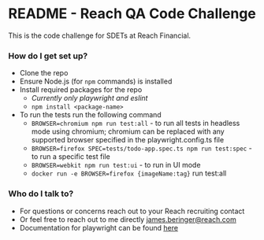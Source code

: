 # README - Reach QA Code Challenge #

This is the code challenge for SDETs at Reach Financial.

### How do I get set up? ###

* Clone the repo
* Ensure Node.js (for `npm` commands) is installed
* Install required packages for the repo 
    * _Currently only playwright and eslint_
    * `npm install <package-name>`
* To run the tests run the following command
    * `BROWSER=chromium npm run test:all` - to run all tests in headless mode using chromium; chromium can be replaced with any supported browser specified in the playwright.config.ts file
    * `BROWSER=firefox SPEC=tests/todo-app.spec.ts npm run test:spec` - to run a specific test file
    * `BROWSER=webkit npm run test:ui` - to run in UI mode
    * `docker run -e BROWSER=firefox {imageName:tag}` run test:all

### Who do I talk to? ###

* For questions or concerns reach out to your Reach recruiting contact
* Or feel free to reach out to me directly james.beringer@reach.com
* Documentation for playwright can be found [here](https://playwright.dev/docs)